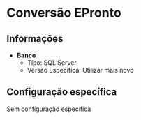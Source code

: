 # Conversão EPronto  
## Informações  
- **Banco**  
    - Tipo: SQL Server  
    - Versão Especifica: Utilizar mais novo  
## Configuração específica  
Sem configuração específica